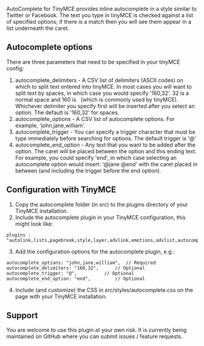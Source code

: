 AutoComplete for TinyMCE provides inline autocomplete in a style similar to Twitter or Facebook.  The text you type in tinyMCE is checked against a list of specified options; if there is a match then you will see them appear in a list underneath the caret.  

## Autocomplete options
There are three parameters that need to be specified in your tinyMCE config:

1. autocomplete_delimiters - A CSV list of delimiters (ASCII codes) on which to split text entered into tinyMCE. In most cases you will want to split text by spaces, in which case you would specify '160,32'. 32 is a normal space and 160 is &nbsp; (which is commonly used by tinyMCE). Whichever delimiter you specify first will be inserted after you select an option.  The default is '160,32' for spaces. 
2. autocomplete_options - A CSV list of autocomplete options.  For example, 'john,jane,william'.    
3. autocomplete_trigger -  You can specify a trigger character that must be type immediately before searching for options.  The default trigger is '@' 
4. autocomplete_end_option - Any text that you want to be added after the option.  The caret will be placed between the option and this ending text.  For example, you could specify 'end', in which case selecting an autocomplete option would insert: '@jane  @end' with the caret placed in between (and including the trigger before the end option).

## Configuration with TinyMCE

1. Copy the autocomplete folder (in src) to the plugins directory of your TinyMCE installation.  
2. Include the autocomplete plugin in your TinyMCE configuration, this might look like:
```
plugins : "autolink,lists,pagebreak,style,layer,advlink,emotions,advlist,autocomplete",
```

3. Add the configuration options for the autocomplete plugin, e.g.:
```
autocomplete_options: "john,jane,william", 	// Required 
autocomplete_delimiters: "160,32",		// Optional 
autocomplete_trigger: "@",			// Optional 
autocomplete_end_option: "end",			// Optional 
```

4. Include (and customize) the CSS in src/styles/autocomplete.css on the page with your TinyMCE installation. 

## Support 
You are welcome to use this plugin at your own risk.  It is currently being maintained on GitHub where you can submit issues / feature requests. 
